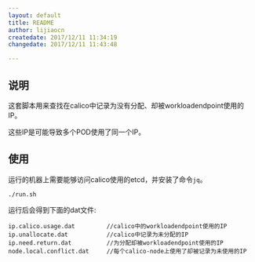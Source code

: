 ```yaml
---
layout: default
title: README
author: lijiaocn
createdate: 2017/12/11 11:34:19
changedate: 2017/12/11 11:43:48

---
```


## 说明

这套脚本用来查找在calico中记录为没有分配、却被workloadendpoint使用的IP。

这些IP是可能导致多个POD使用了同一个IP。

## 使用

运行的机器上需要能够访问calico使用的etcd，并安装了命令`jq`。

	./run.sh

运行后会得到下面的dat文件:

	ip.calico.usage.dat         //calico中的workloadendpoint使用的IP
	ip.unallocate.dat           //calico中记录为未分配的IP
	ip.need.return.dat          //为分配却被workloadendpoint使用的IP
	node.local.conflict.dat     //每个calico-node上使用了却被记录为未使用的IP
